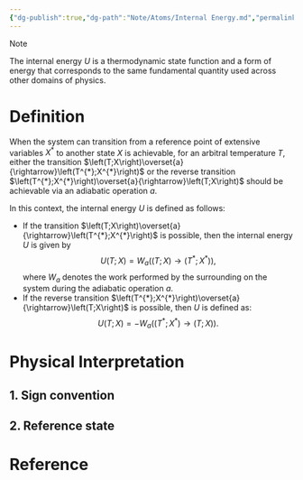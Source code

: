 ```yaml
---
{"dg-publish":true,"dg-path":"Note/Atoms/Internal Energy.md","permalink":"/note/atoms/internal-energy/","tags":["type/article"],"created":"2024-12-17T23:22:59.188+01:00","updated":"2024-12-18T00:07:24.993+01:00"}
---
```



> [!NOTE]
> The internal energy $U$ is a thermodynamic state function and a form of energy that corresponds to the same fundamental quantity used across other domains of physics. 
> 

# Definition

When the system can transition from a reference point of extensive variables $X^*$ to another state $X$ is achievable, for an arbitral temperature $T$, either the transition $\left(T;X\right)\overset{a}{\rightarrow}\left(T^{*};X^{*}\right)$ or the reverse transition $\left(T^{*};X^{*}\right)\overset{a}{\rightarrow}\left(T;X\right)$ should be achievable via an adiabatic operation $a$.

In this context, the internal energy $U$ is defined as follows: 
- If the transition $\left(T;X\right)\overset{a}{\rightarrow}\left(T^{*};X^{*}\right)$ is possible, then the internal energy $U$ is given by  
$$U(T;X)=W_{a}\left(\left(T;X\right)\rightarrow\left(T^{*};X^{*}\right)\right),$$
where $W_a$ denotes the work performed by the surrounding on the system during the adiabatic operation $a$.
- If the reverse transition $\left(T^{*};X^{*}\right)\overset{a}{\rightarrow}\left(T;X\right)$ is possible, then $U$ is defined as: 
$$U(T;X)=-W_{a}\left(\left(T^{*};X^{*}\right)\rightarrow\left(T;X\right)\right).$$


# Physical Interpretation

## 1. Sign convention

## 2. Reference state



# Reference